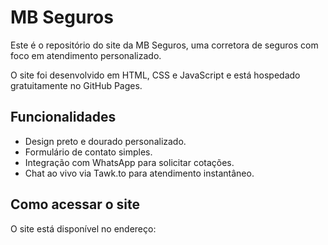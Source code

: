 # MB Seguros

Este é o repositório do site da MB Seguros, uma corretora de seguros com foco em atendimento personalizado.

O site foi desenvolvido em HTML, CSS e JavaScript e está hospedado gratuitamente no GitHub Pages.

## Funcionalidades

- Design preto e dourado personalizado.
- Formulário de contato simples.
- Integração com WhatsApp para solicitar cotações.
- Chat ao vivo via Tawk.to para atendimento instantâneo.

## Como acessar o site

O site está disponível no endereço:

